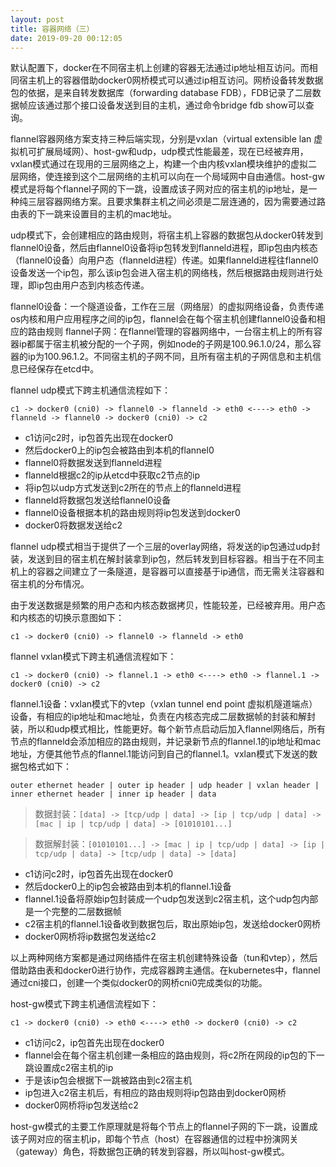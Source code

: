 ```yaml
---
layout: post
title: 容器网络（三）
date: 2019-09-20 00:12:05
---
```


默认配置下，docker在不同宿主机上创建的容器无法通过ip地址相互访问。而相同宿主机上的容器借助docker0网桥模式可以通过ip相互访问。网桥设备转发数据包的依据，是来自转发数据库（forwarding database FDB），FDB记录了二层数据帧应该通过那个接口设备发送到目的主机，通过命令bridge fdb show可以查询。

flannel容器网络方案支持三种后端实现，分别是vxlan（virtual extensible lan 虚拟机可扩展局域网）、host-gw和udp，udp模式性能最差，现在已经被弃用，vxlan模式通过在现用的三层网络之上，构建一个由内核vxlan模块维护的虚拟二层网络，使连接到这个二层网络的主机可以向在一个局域网中自由通信。host-gw模式是将每个flannel子网的下一跳，设置成该子网对应的宿主机的ip地址，是一种纯三层容器网络方案。且要求集群主机之间必须是二层连通的，因为需要通过路由表的下一跳来设置目的主机的mac地址。

udp模式下，会创建相应的路由规则，将宿主机上容器的数据包从docker0转发到flannel0设备，然后由flannel0设备将ip包转发到flanneld进程，即ip包由内核态（flannel0设备）向用户态（flanneld进程）传递。如果flanneld进程往flannel0设备发送一个ip包，那么该ip包会进入宿主机的网络栈，然后根据路由规则进行处理，即ip包由用户态到内核态传递。

flannel0设备：一个隧道设备，工作在三层（网络层）的虚拟网络设备，负责传递os内核和用户应用程序之间的ip包，flannel会在每个宿主机创建flannel0设备和相应的路由规则
flannel子网：在flannel管理的容器网络中，一台宿主机上的所有容器ip都属于宿主机被分配的一个子网，例如node的子网是100.96.1.0/24，那么容器的ip为100.96.1.2。不同宿主机的子网不同，且所有宿主机的子网信息和主机信息已经保存在etcd中。


flannel udp模式下跨主机通信流程如下：

```
c1 -> docker0 (cni0) -> flannel0 -> flanneld -> eth0 <----> eth0 -> flanneld -> flannel0 -> docker0 (cni0) -> c2
```

- c1访问c2时，ip包首先出现在docker0
- 然后docker0上的ip包会被路由到本机的flannel0
- flannel0将数据发送到flanneld进程
- flanneld根据c2的ip从etcd中获取c2节点的ip
- 将ip包以udp方式发送到c2所在的节点上的flanneld进程
- flanneld将数据包发送给flannel0设备
- flannel0设备根据本机的路由规则将ip包发送到docker0
- docker0将数据发送给c2

flannel udp模式相当于提供了一个三层的overlay网络，将发送的ip包通过udp封装，发送到目的宿主机在解封装拿到ip包，然后转发到目标容器。相当于在不同主机上的容器之间建立了一条隧道，是容器可以直接基于ip通信，而无需关注容器和宿主机的分布情况。

由于发送数据是频繁的用户态和内核态数据拷贝，性能较差，已经被弃用。用户态和内核态的切换示意图如下：

```
c1 -> docker0 (cni0) -> flannel0 -> flanneld -> eth0
```

flannel vxlan模式下跨主机通信流程如下：

```
c1 -> docker0 (cni0) -> flannel.1 -> eth0 <----> eth0 -> flannel.1 -> docker0 (cni0) -> c2
```

flannel.1设备：vxlan模式下的vtep（vxlan tunnel end point 虚拟机隧道端点）设备，有相应的ip地址和mac地址，负责在内核态完成二层数据帧的封装和解封装，所以和udp模式相比，性能更好。每个新节点启动后加入flannel网络后，所有节点的flanneld会添加相应的路由规则，并记录新节点的flannel.1的ip地址和mac地址，方便其他节点的flannel.1能访问到自己的flannel.1。vxlan模式下发送的数据包格式如下：

```
outer ethernet header | outer ip header | udp header | vxlan header | inner ethernet header | inner ip header | data
```

> 数据封装：`[data] -> [tcp/udp | data] -> [ip | tcp/udp | data] -> [mac | ip | tcp/udp | data] -> [01010101...]`

> 数据解封装：`[01010101...] -> [mac | ip | tcp/udp | data] -> [ip | tcp/udp | data] -> [tcp/udp | data] -> [data]`

- c1访问c2时，ip包首先出现在docker0
- 然后docker0上的ip包会被路由到本机的flannel.1设备
- flannel.1设备将原始ip包封装成一个udp包发送到c2宿主机，这个udp包内部是一个完整的二层数据帧
- c2宿主机的flannel.1设备收到数据包后，取出原始ip包，发送给docker0网桥
- docker0网桥将ip数据包发送给c2

以上两种网络方案都是通过网络插件在宿主机创建特殊设备（tun和vtep），然后借助路由表和docker0进行协作，完成容器跨主通信。在kubernetes中，flannel通过cni接口，创建一个类似docker0的网桥cni0完成类似的功能。

host-gw模式下跨主机通信流程如下：

```
c1 -> docker0 (cni0) -> eth0 <----> eth0 -> docker0 (cni0) -> c2
```

- c1访问c2，ip包首先出现在docker0
- flannel会在每个宿主机创建一条相应的路由规则，将c2所在网段的ip包的下一跳设置成c2宿主机的ip
- 于是该ip包会根据下一跳被路由到c2宿主机
- ip包进入c2宿主机后，有相应的路由规则将ip包路由到docker0网桥
- docker0网桥将ip包发送给c2

host-gw模式的主要工作原理就是将每个节点上的flannel子网的下一跳，设置成该子网对应的宿主机ip，即每个节点（host）在容器通信的过程中扮演网关（gateway）角色，将数据包正确的转发到容器，所以叫host-gw模式。

